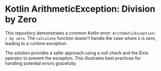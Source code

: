 # Kotlin ArithmeticException: Division by Zero

This repository demonstrates a common Kotlin error: `ArithmeticException: / by zero`.  The `calculate` function doesn't handle the case where `b` is zero, leading to a runtime exception.

The solution provides a safer approach using a null check and the Elvis operator to prevent the exception.  This illustrates best practices for handling potential errors gracefully.
